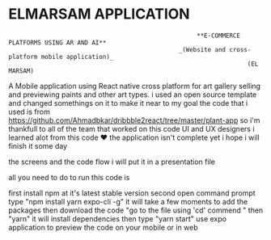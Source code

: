 # ELMARSAM APPLICATION




                                                        **E-COMMERCE PLATFORMS USING AR AND AI**
                                                   _(Website and cross-platform mobile application)_
                                                                      (EL MARSAM)


A Mobile application using React native cross platform for art gallery selling and previewing paints and other art types.
i used an open source template and changed somethings on it to make it near to my goal 
the code that i used is from  https://github.com/Ahmadbkar/dribbble2react/tree/master/plant-app
so i'm thankfull to all of the team that worked on this code UI and UX designers i learned alot from this code ♥ 
the application isn't complete yet i hope i will finish it some day 

the screens and the code flow i will put it in a presentation file 

all you need to do to run this code is 


first 
install npm at it's latest stable version
second
open command prompt 
type 
    "npm install yarn expo-cli -g" it will take a few moments to add the packages 
then 
    download the code 
    "go to the file using 'cd' commend "
then
    "yarn" it will install dependencies 
then type 
    "yarn start"
use expo application to preview the code on your mobile or in web
    
